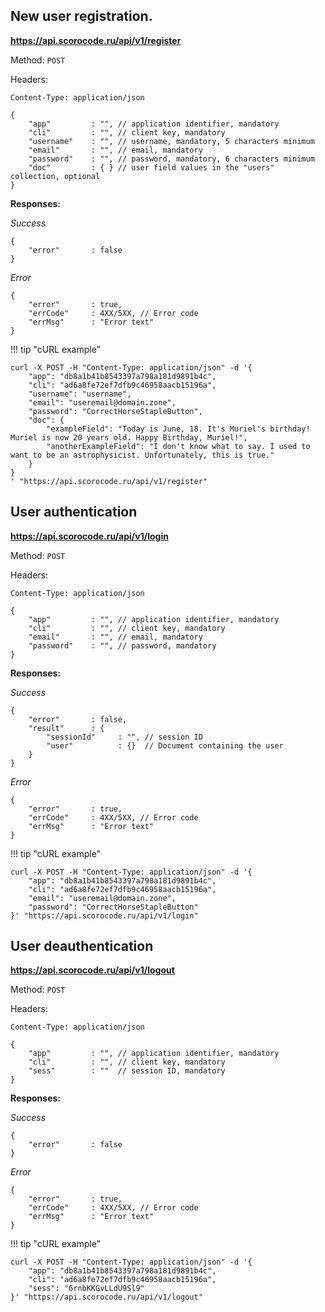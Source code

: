 ## New user registration.

**https://api.scorocode.ru/api/v1/register**

Method: `POST`

Headers:

`Content-Type: application/json`

```
{
    "app"         : "", // application identifier, mandatory
    "cli"         : "", // client key, mandatory
    "username"    : "", // username, mandatory, 5 characters minimum
    "email"       : "", // email, mandatory
    "password"    : "", // password, mandatory, 6 characters minimum
    "doc"         : { } // user field values in the "users" collection, optional
}
```

**Responses:**

*Success*

```
{
    "error"       : false
}
```

*Error*

```
{
    "error"       : true,
    "errCode"     : 4XX/5XX, // Error code
    "errMsg"      : "Error text"
}
```

!!! tip "cURL example"

```
curl -X POST -H "Content-Type: application/json" -d '{
    "app": "db8a1b41b8543397a798a181d9891b4c",
    "cli": "ad6a8fe72ef7dfb9c46958aacb15196a",
    "username": "username",
    "email": "useremail@domain.zone",
    "password": "CorrectHorseStapleButton",
    "doc": {
        "exampleField": "Today is June, 18. It's Muriel's birthday! Muriel is now 20 years old. Happy Birthday, Muriel!",
        "anotherExampleField": "I don't know what to say. I used to want to be an astrophysicist. Unfortunately, this is true."
    }
}
' "https://api.scorocode.ru/api/v1/register"
```

## User authentication

**https://api.scorocode.ru/api/v1/login**

Method: `POST`

Headers:

`Content-Type: application/json`

```
{
    "app"         : "", // application identifier, mandatory
    "cli"         : "", // client key, mandatory
    "email"       : "", // email, mandatory
    "password"    : "", // password, mandatory
}
```

**Responses:**

*Success*

```
{
    "error"       : false,
    "result"      : {
        "sessionId"     : "", // session ID
        "user"          : {}  // Document containing the user
    }
}
```

*Error*

```
{
    "error"       : true,
    "errCode"     : 4XX/5XX, // Error code
    "errMsg"      : "Error text"
}
```

!!! tip "cURL example"

```
curl -X POST -H "Content-Type: application/json" -d '{
    "app": "db8a1b41b8543397a798a181d9891b4c",
    "cli": "ad6a8fe72ef7dfb9c46958aacb15196a",
    "email": "useremail@domain.zone",
    "password": "CorrectHorseStapleButton"
}' "https://api.scorocode.ru/api/v1/login"
```

## User deauthentication

**https://api.scorocode.ru/api/v1/logout**

Method: `POST`

Headers:

`Content-Type: application/json`

```
{
    "app"         : "", // application identifier, mandatory
    "cli"         : "", // client key, mandatory
    "sess"        : ""  // session ID, mandatory
}
```

**Responses:**

*Success*

```
{
    "error"       : false
}
```

*Error*

```
{
    "error"       : true,
    "errCode"     : 4XX/5XX, // Error code
    "errMsg"      : "Error text"
}
```

!!! tip "cURL example"

```
curl -X POST -H "Content-Type: application/json" -d '{
    "app": "db8a1b41b8543397a798a181d9891b4c",
    "cli": "ad6a8fe72ef7dfb9c46958aacb15196a",
    "sess": "6rnbKKGvLLdU9Sl9"
}' "https://api.scorocode.ru/api/v1/logout"
```
